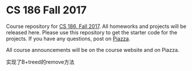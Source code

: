 # CS 186 Fall 2017

Course repository for [CS 186, Fall 2017](http://www.cs186berkeley.net/). All homeworks and projects will be
released here. Please use this repository to get the starter code for the
projects. If you have any questions, post on
[Piazza](https://piazza.com/class/j61p9bqidklz).

All course announcements will be on the course website and on Piazza.


实现了B+treed的remove方法
